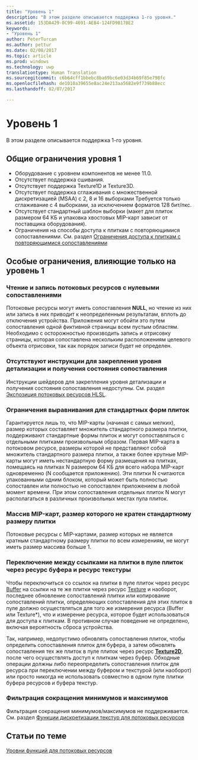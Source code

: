 ```yaml
---
title: "Уровень 1"
description: "В этом разделе описывается поддержка 1-го уровня."
ms.assetid: 153DA429-0C99-4691-AEB4-124FD9B17BE2
keywords:
- "Уровень 1"
author: PeterTurcan
ms.author: pettur
ms.date: 02/08/2017
ms.topic: article
ms.prod: windows
ms.technology: uwp
translationtype: Human Translation
ms.sourcegitcommit: c6b64cff1bbebc8ba69bc6e03d34b69f85e798fc
ms.openlocfilehash: de1010a39655e8ac24e213aa5682e9f739b88ecc
ms.lasthandoff: 02/07/2017

---
```


# <a name="tier-1"></a>Уровень 1


В этом разделе описывается поддержка 1-го уровня.

## <a name="span-idtier1generallimitationsspanspan-idtier1generallimitationsspanspan-idtier1generallimitationsspantier-1-general-limitations"></a><span id="Tier_1_general_limitations"></span><span id="tier_1_general_limitations"></span><span id="TIER_1_GENERAL_LIMITATIONS"></span>Общие ограничения уровня 1


-   Оборудование с уровнем компонентов не менее 11.0.
-   Отсутствует поддержка сшивания.
-   Отсутствует поддержка Texture1D и Texture3D.
-   Отсутствует поддержка сглаживания с множественной дискретизацией (MSAA) с 2, 8 и 16 выборками Требуется только сглаживание с 4 выборками, за исключением форматов 128 бит/пкс.
-   Отсутствует стандартный шаблон выборки (макет для плиток размером 64 КБ и упаковка хвостовых MIP-карт зависит от поставщика оборудования).
-   Ограничения на способы доступа к плиткам с повторяющимися сопоставлениями. См. раздел [Ограничения доступа к плиткам с повторяющимися сопоставлениями](tile-access-limitations-with-duplicate-mappings.md)

## <a name="span-idspecificlimitationsaffectingtier1onlyspanspan-idspecificlimitationsaffectingtier1onlyspanspan-idspecificlimitationsaffectingtier1onlyspanspecific-limitations-affecting-tier-1-only"></a><span id="Specific_limitations_affecting_tier_1_only"></span><span id="specific_limitations_affecting_tier_1_only"></span><span id="SPECIFIC_LIMITATIONS_AFFECTING_TIER_1_ONLY"></span>Особые ограничения, влияющие только на уровень 1


### <a name="span-idreadingwritingtostreamingresourcesthathavenullmappingsspanspan-idreadingwritingtostreamingresourcesthathavenullmappingsspanspan-idreadingwritingtostreamingresourcesthathavenullmappingsspanreadingwriting-to-streaming-resources-that-have-null-mappings"></a><span id="Reading_writing_to_streaming_resources_that_have_NULL_mappings"></span><span id="reading_writing_to_streaming_resources_that_have_null_mappings"></span><span id="READING_WRITING_TO_STREAMING_RESOURCES_THAT_HAVE_NULL_MAPPINGS"></span>Чтение и запись потоковых ресурсов с нулевыми сопоставлениями

Потоковые ресурсы могут иметь сопоставления **NULL**, но чтение из них или запись в них приводит к неопределенным результатам, вплоть до отключения устройства. Приложения могут обойти это путем сопоставления одной фиктивной страницы всем пустым областям. Необходимо с осторожностью производить запись и отрисовку страницы, которая сопоставлена нескольким расположениям целевого объекта отрисовки, так как порядок записи будет не определен.

### <a name="span-idnoshaderinstructionsforclampinglodandmappedstatusfeedbackspanspan-idnoshaderinstructionsforclampinglodandmappedstatusfeedbackspanspan-idnoshaderinstructionsforclampinglodandmappedstatusfeedbackspanno-shader-instructions-for-clamping-lod-and-mapped-status-feedback"></a><span id="No_shader_instructions_for_clamping_LOD_and_mapped_status_feedback"></span><span id="no_shader_instructions_for_clamping_lod_and_mapped_status_feedback"></span><span id="NO_SHADER_INSTRUCTIONS_FOR_CLAMPING_LOD_AND_MAPPED_STATUS_FEEDBACK"></span>Отсутствуют инструкции для закрепления уровня детализации и получения состояния сопоставления

Инструкции шейдеров для закрепления уровня детализации и получения состояния сопоставления недоступны. См. раздел [Экспозиция потоковых ресурсов HLSL](hlsl-streaming-resources-exposure.md).

### <a name="span-idalignmentconstraintsforstandardtileshapesspanspan-idalignmentconstraintsforstandardtileshapesspanspan-idalignmentconstraintsforstandardtileshapesspanalignment-constraints-for-standard-tile-shapes"></a><span id="Alignment_constraints_for_standard_tile_shapes"></span><span id="alignment_constraints_for_standard_tile_shapes"></span><span id="ALIGNMENT_CONSTRAINTS_FOR_STANDARD_TILE_SHAPES"></span>Ограничения выравнивания для стандартных форм плиток

Гарантируется лишь то, что MIP-карты (начиная с самых мелких), размер которых составляет множитель стандартного размера плитки, поддерживают стандартные формы плиток и могут сопоставляться с отдельными плитками произвольным образом. Первая MIP-карта в потоковом ресурсе, размеры которой не представляют собой множитель стандартного размера плитки, а также более крупные MIP-карты могут иметь нестандартную форму размещения на плитках, помещаясь на плитках N размером 64 КБ для всего набора MIP-карт одновременно (N сообщается приложению). Эти плитки N считаются упакованными одним блоком, который может быть полностью сопоставлен или полностью не сопоставлен приложением в любой момент времени. При этом сопоставления отдельных плиток N могут располагаться в различных произвольных местах пула плиток.

### <a name="span-idarrayofmipmapsthatarentamultipleofstandardtilesizespanspan-idarrayofmipmapsthatarentamultipleofstandardtilesizespanspan-idarrayofmipmapsthatarentamultipleofstandardtilesizespanarray-of-mipmaps-that-arent-a-multiple-of-standard-tile-size"></a><span id="Array_of_mipmaps_that_aren_t_a_multiple_of_standard_tile_size"></span><span id="array_of_mipmaps_that_aren_t_a_multiple_of_standard_tile_size"></span><span id="ARRAY_OF_MIPMAPS_THAT_AREN_T_A_MULTIPLE_OF_STANDARD_TILE_SIZE"></span>Массив MIP-карт, размер которого не кратен стандартному размеру плитки

Потоковые ресурсы с MIP-картами, размер которых не является кратным стандартному размеру плитки по всем измерениям, не могут иметь размер массива больше 1.

### <a name="span-idswitchingbetweenreferencingtilesinatilepoolviaabufferandtextureresourcespanspan-idswitchingbetweenreferencingtilesinatilepoolviaabufferandtextureresourcespanspan-idswitchingbetweenreferencingtilesinatilepoolviaabufferandtextureresourcespanswitching-between-referencing-tiles-in-a-tile-pool-via-a-buffer-and-texture-resource"></a><span id="Switching_between_referencing_tiles_in_a_tile_pool_via_a_Buffer_and_Texture_resource"></span><span id="switching_between_referencing_tiles_in_a_tile_pool_via_a_buffer_and_texture_resource"></span><span id="SWITCHING_BETWEEN_REFERENCING_TILES_IN_A_TILE_POOL_VIA_A_BUFFER_AND_TEXTURE_RESOURCE"></span>Переключение между ссылками на плитки в пуле плиток через ресурс буфера и ресурс текстуры

Чтобы переключиться со ссылок на плитки в пуле плиток через ресурс [Buffer](introduction-to-buffers.md) на ссылки на те же плитки через ресурс [Texture](introduction-to-textures.md) и наоборот, последнее обновление сопоставлений плитки или копирование сопоставлений плитки, определяющих сопоставления для этих плиток в пуле должно осуществляться для того же измерения ресурса (Buffer или Texture\*), что и измерение ресурса, которое будет использоваться для доступа к плиткам. В противном случае поведение не определено, включая вероятность сброса устройства.

Так, например, недопустимо обновлять сопоставления плиток, чтобы определить сопоставления плиток для буфера, а затем обновлять сопоставления тех же плиток в пуле плиток через ресурс [**Texture2D**](https://msdn.microsoft.com/library/windows/desktop/ff471525), после чего осуществлять доступ к плиткам через буфер. Обходные операции должны либо переопределить сопоставления плиток для ресурса при переключении между буфером и текстурой (или наоборот) или просто никогда не использовать совместно в одном пуле плитки буфера ресурсов и буфера текстур.

### <a name="span-idminmaxreductionfilteringspanspan-idminmaxreductionfilteringspanspan-idminmaxreductionfilteringspanminmax-reduction-filtering"></a><span id="Min_Max_reduction_filtering"></span><span id="min_max_reduction_filtering"></span><span id="MIN_MAX_REDUCTION_FILTERING"></span>Фильтрация сокращения минимумов и максимумов

Фильтрация сокращения минимумов/максимумов не поддерживается. См. раздел [Функции дискретизации текстур для потоковых ресурсов](streaming-resources-texture-sampling-features.md)

## <a name="span-idrelated-topicsspanrelated-topics"></a><span id="related-topics"></span>Статьи по теме


[Уровни функций для потоковых ресурсов](streaming-resources-features-tiers.md)

 

 





